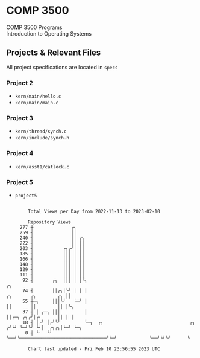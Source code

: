 # COMP 3500
COMP 3500 Programs  
Introduction to Operating Systems  
## Projects & Relevant Files
All project specifications are located in `specs`
### Project 2
- `kern/main/hello.c`
- `kern/main/main.c`
### Project 3
- `kern/thread/synch.c`
- `kern/include/synch.h`
### Project 4
- `kern/asst1/catlock.c`
### Project 5
- `project5`

```

        Total Views per Day from 2022-11-13 to 2023-02-10

        Repository Views
     277 ┼              ╭╮
     259 ┤              ││
     240 ┤              ││ ╭╮
     222 ┤              ││ ││
     203 ┤           ╭╮╭╯│ ││
     185 ┤           │││ │ ││
     166 ┤           │││ │ ││
     148 ┤           │││ │ ││
     129 ┤           │││ │ ││
     111 ┤           │││ │ ││
      92 ┤       ╭╮  │││ │ │╰╮                                                                ╭╮
      74 ┤       ││╭╮│╰╯ │ │ │                                          ╭╮       ╭╮        ╭╮ ││
      55 ┼─╮     │││╰╯   ╰─╯ │                                          ││       ││        ││ │╰╮
      37 ┤ │ ╭─╮ │││         │                                          ││╭─╮ ╭╮╭╯│╭╮      ││ │ │
      18 ┤ │╭╯ │╭╯╰╯         ╰─╮  ╭╮                                ╭╮ ╭╯╰╯ ╰─╯╰╯ ╰╯│  ╭╮╭╮│╰─╯ ╰─╮
       0 ┤ ╰╯  ╰╯              ╰──╯╰────────────────────────────────╯╰─╯            ╰──╯╰╯╰╯      ╰

        Chart last updated - Fri Feb 10 23:56:55 2023 UTC
        
```
